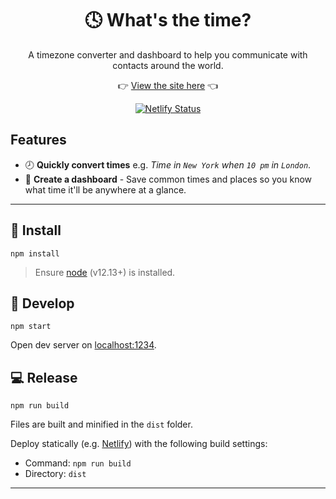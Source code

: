 <div align="center">

# 🕓 What's the time?

A timezone converter and dashboard to help you communicate with contacts around the world.

👉 [View the site here](https://whats-the-time.netlify.app/) 👈
  
[![Netlify Status](https://api.netlify.com/api/v1/badges/1a0c4ed5-aeea-4379-ad20-ea374aa1f071/deploy-status)](https://app.netlify.com/sites/whats-the-time/deploys)
</div>

## Features

- 🕗 **Quickly convert times** e.g. *Time in `New York` when `10 pm` in `London`*.
- 👀 **Create a dashboard** - Save common times and places so you know what time it'll be anywhere at a glance.

---

## 👟 Install

```
npm install
```
> Ensure [node](https://nodejs.org) (v12.13+) is installed.

## 🍕 Develop

```
npm start
```
Open dev server on [localhost:1234](http://localhost:1234/).

## 💻 Release

```
npm run build
```
Files are built and minified in the `dist` folder.

Deploy statically (e.g. [Netlify](https://www.netlify.com/)) with the following build settings:
- Command: `npm run build`
- Directory: `dist`

---
